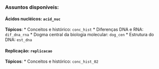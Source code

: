 ### Assuntos disponíveis:

#### Ácidos nucléicos: `acid_nuc`

**Tópicos**:
    * Conceitos e histórico: `conc_hist`
    * Diferenças DNA e RNA: `dif_dna_rna`
    * Dogma central da biologia molecular: `dog_cen`
    * Estrutura do DNA: `est_dna`

#### Replicação: `replicacao`

**Tópicos**:
    * Conceitos e histórico: `conc_hist_02`
